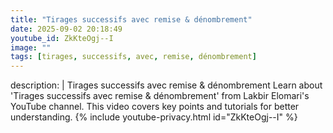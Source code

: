 ```yaml
---
title: "Tirages successifs avec remise & dénombrement"
date: 2025-09-02 20:18:49 
youtube_id: ZkKteOgj--I
image: ""
tags: [tirages, successifs, avec, remise, dénombrement]
---
```

description: |
  Tirages successifs avec remise & dénombrement
  Learn about 'Tirages successifs avec remise & dénombrement' from Lakbir Elomari's YouTube channel. This video covers key points and tutorials for better understanding.
{% include youtube-privacy.html id="ZkKteOgj--I" %}

